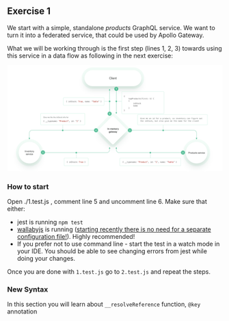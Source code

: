 ## Exercise 1

We start with a simple, standalone *products* GraphQL service. We want to turn it into a federated service, that could be used by Apollo Gateway. 

What we will be working through is the first step (lines 1, 2, 3) towards using this service in a data flow as following in the next exercise:

![dataflow](./1.png)

### How to start

Open ./1.test.js , comment line 5 and uncomment line 6.
Make sure that either:
- jest is running `npm test`
- [wallabyjs](https://wallabyjs.com/docs/intro/install.html#jetbrains-ides) is running ([starting recently there is no need for a separate configuration file!](https://wallabyjs.com/docs/intro/config.html#automatic-configuration)). Highly recommended!
- If you prefer not to use command line - start the test in a watch mode in your IDE. You should be able to see changing errors from jest while doing your changes.

Once you are done with `1.test.js` go to `2.test.js` and repeat the steps.

### New Syntax
In this section you will learn about `__resolveReference` function, `@key` annotation
